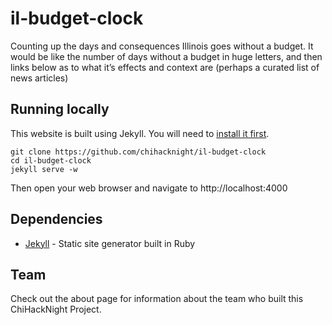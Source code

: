 # il-budget-clock
Counting up the days and consequences Illinois goes without a budget. It would be like the number of days without a budget in huge letters, and then links below as to what it’s effects and context are (perhaps a curated list of news articles)

## Running locally

This website is built using Jekyll. You will need to [install it first](http://jekyllrb.com/docs/installation/).

```console
git clone https://github.com/chihacknight/il-budget-clock
cd il-budget-clock
jekyll serve -w
```

Then open your web browser and navigate to http://localhost:4000

## Dependencies

* [Jekyll](http://jekyllrb.com/) - Static site generator built in Ruby

## Team

Check out the about page for information about the team who built this ChiHackNight Project. 
